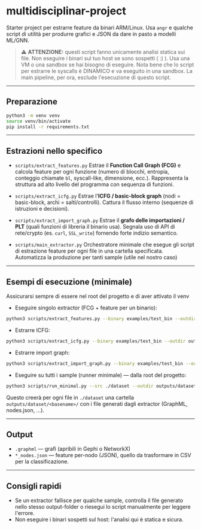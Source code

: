# multidisciplinar-project

Starter project per estrarre feature da binari ARM/Linux.
Usa `angr` e qualche script di utilità per produrre grafici e JSON da dare in pasto a modelli ML/GNN.

> ⚠️ **ATTENZIONE:** questi script fanno unicamente analisi statica sui file. Non eseguire i binari sul tuo host se sono sospetti ( :) ). Usa una VM o una sandbox se hai bisogno di eseguire. Nota bene che lo script per estrarre le syscalls è DINAMICO e va eseguito in una sandbox. La main pipeline, per ora, esclude l'esecuzione di questo script.

---

## Preparazione 

```bash
python3 -m venv venv
source venv/bin/activate
pip install -r requirements.txt
```

---

## Estrazioni nello specifico

* `scripts/extract_features.py`
  Estrae il **Function Call Graph (FCG)** e calcola feature per ogni funzione (numero di blocchi, entropia, conteggio chiamate `bl`, syscall-like, dimensione, ecc.). Rappresenta la struttura ad alto livello del programma con sequenza di funzioni.

* `scripts/extract_icfg.py`
  Estrae l'**ICFG / basic-block graph** (nodi = basic-block, archi = salti/controlli). Cattura il flusso interno (sequenze di istruzioni e decisioni).

* `scripts/extract_import_graph.py`
  Estrae il **grafo delle importazioni / PLT** (quali funzioni di libreria il binario usa). Segnala uso di API di rete/crypto (es. `curl`, `SSL_write`) fornendo forte indizio semantico.

* `scripts/main_extractor.py`
  Orchestratore minimale che esegue gli script di estrazione feature per ogni file in una cartella specificata. Automatizza la produzione per tanti sample (utile nel nostro caso)

---

## Esempi di esecuzione (minimale)
Assicurarsi sempre di essere nel root del progetto e di aver attivato il venv

* Eseguire singolo extractor (FCG + feature per un binario):

```bash
python3 scripts/extract_features.py --binary examples/test_bin --outdir outputs/graphs
```

* Estrarre ICFG:

```bash
python3 scripts/extract_icfg.py --binary examples/test_bin --outdir outputs/graphs
```

* Estrarre import graph:

```bash
python3 scripts/extract_import_graph.py --binary examples/test_bin --outdir outputs/graphs
```

* Eseguire su tutti i sample (runner minimale) — dalla root del progetto:

```bash
python3 scripts/run_minimal.py --src ./dataset --outdir outputs/dataset
```

Questo creerà per ogni file in `./dataset` una cartella `outputs/dataset/<basename>/` con i file generati dagli extractor (GraphML, nodes.json, ...).

---

## Output

* `.graphml` — grafi (apribili in Gephi o NetworkX)
* `*_nodes.json` — feature per-nodo (JSON), quello da trasformare in CSV per la classificazione.

---

## Consigli rapidi
* Se un extractor fallisce per qualche sample, controlla il file generato nello stesso output-folder o riesegui lo script manualmente per leggere l'errore.
* Non eseguire i binari sospetti sul host: l'analisi qui è statica e sicura.


